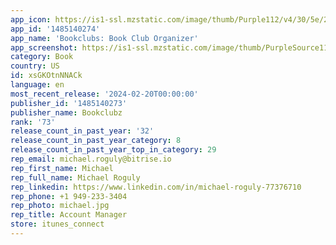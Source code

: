 ```yaml
---
app_icon: https://is1-ssl.mzstatic.com/image/thumb/Purple112/v4/30/5e/2b/305e2bd9-664b-e559-8da7-a49a030be0d7/AppIcon-1x_U007emarketing-0-7-0-85-220.png/1024x1024bb.png
app_id: '1485140274'
app_name: 'Bookclubs: Book Club Organizer'
app_screenshot: https://is1-ssl.mzstatic.com/image/thumb/PurpleSource116/v4/a5/b9/73/a5b97375-fe2a-cd32-61b0-5856c3b1d9e9/52a1c7e9-654f-4f90-951f-01f7a995fe01_6.5_U0027_-_Screenshot-1.png/1242x2688bb.png
category: Book
country: US
id: xsGKOtnNNACk
language: en
most_recent_release: '2024-02-20T00:00:00'
publisher_id: '1485140273'
publisher_name: Bookclubz
rank: '73'
release_count_in_past_year: '32'
release_count_in_past_year_category: 8
release_count_in_past_year_top_in_category: 29
rep_email: michael.roguly@bitrise.io
rep_first_name: Michael
rep_full_name: Michael Roguly
rep_linkedin: https://www.linkedin.com/in/michael-roguly-77376710
rep_phone: +1 949-233-3404
rep_photo: michael.jpg
rep_title: Account Manager
store: itunes_connect
---
```

